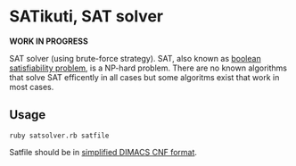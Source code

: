 # SATikuti, SAT solver

**WORK IN PROGRESS**

SAT solver (using brute-force strategy). SAT, also known as [boolean satisfiability problem](https://en.wikipedia.org/wiki/Boolean_satisfiability_problem#Self-reducibility), is a NP-hard problem. There are no known algorithms that solve SAT efficently in all cases but some algoritms exist that work in most cases.

## Usage

````ruby satsolver.rb satfile````

Satfile should be in [simplified DIMACS CNF format](http://www.satcompetition.org/2009/format-benchmarks2009.html).
